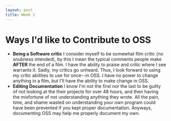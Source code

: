 ```yaml
---
layout: post
title: Week 2
---
```



# Ways I'd like to Contribute to OSS
  - **Being a Software critic**
  I consider myself to be somewhat film critic (no snubness intended), by this I mean the typical comments people make **AFTER** the end of   a film. I have the ability to praise and critic where I see warrants it. Sadly, my critics go unheard. Thus, I look forward to using 
  my critic abilities to use for once--in OSS. I have no power to change anything in a film, but I'll have the ability to make               change in OSS.
  - **Editing Documentation**
  I know I'm not the first nor the last to be guilty of not looking at the their projects for over 48 hours, and then having the misfortune   of not understanding anything they wrote. All the pain, time, and shame wasted on understanding your own program could have been           prevented if you kept proper documentation. Anyways, documenting OSS may help me properly document my own. 

